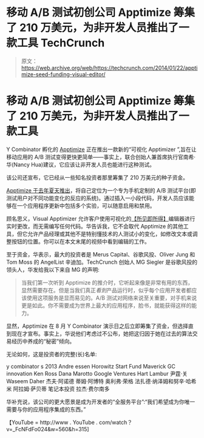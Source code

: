 # 移动 A/B 测试初创公司 Apptimize 筹集了 210 万美元，为非开发人员推出了一款工具 TechCrunch

> 原文：<https://web.archive.org/web/https://techcrunch.com/2014/01/22/apptimize-seed-funding-visual-editor/>

# 移动 A/B 测试初创公司 Apptimize 筹集了 210 万美元，为非开发人员推出了一款工具

Y Combinator 孵化的 [Apptimize](https://web.archive.org/web/20221206203721/http://apptimize.com/) 正在推出一款新的“可视化 Apptimizer ”,旨在让移动应用的 A/B 测试变得更快更简单——事实上，联合创始人兼首席执行官南希·华(Nancy Hua)建议，它应该让非开发人员也能进行这种测试。

该公司还宣布，它已经从一些知名投资者那里筹集了 210 万美元的种子资金。

[Apptimize 于去年夏天推出](https://web.archive.org/web/20221206203721/https://beta.techcrunch.com/2013/07/09/apptimize-brings-reliable-ab-testing-to-native-ios-android-apps/)，将自己定位为一个专为手机定制的 A/B 测试平台(即测试用户对不同功能变化的反应的系统)。通过插入一小段代码，开发人员应该能够在一个应用程序更新中包括多个实验，可以随意启用和禁用。

顾名思义，Visual Apptimizer 允许客户使用可视化的[【所见即所得】](https://web.archive.org/web/20221206203721/http://en.wikipedia.org/wiki/WYSIWYG)编辑器进行实时更改，而无需编写任何代码。华告诉我，它不会取代 Apptimize 的其他工具，但它允许产品经理或其他不是特别懂技术的人测试小的变化，如修改文本或调整按钮的位置。你可以在本文末尾的视频中看到编辑的工作。

至于资金，华表示，最大的投资者是 Merus Capital、谷歌风投、Oliver Jung 和 Tom Moss 的 AngelList 辛迪加。TechCrunch 创始人 MG Siegler 是谷歌风投的领头人，华发给我以下来自 MG 的声明:

> 当我们第一次听到 Apptimize 的推介时，它听起来像是非常有用的东西，显然需要存在。但是当我们真正*看到*产品运行时，似乎每个应用开发者都应该使用这项服务是显而易见的。A/B 测试对网络来说至关重要，对手机来说更是如此。你不需要成为世界上最大的应用程序，脸书，就能获得这样的能力。

显然，Apptimize 在 8 月 Y Combinator 演示日之后立即筹集了资金，但选择直到现在才宣布。事实上，华说他们考虑过不公布，她把这归因于她在过去的算法交易经历中养成的“秘密”倾向。

无论如何，这是投资者的完整(长)名单:

y combinator s 2013
Andre essen Horowitz
Start Fund
Maverick
GC innovation
Ken Ross
Dana Marotto
Google Ventures
Hart Lambur
尹霆·关
Waseem Daher
杰夫·阿诺德
蒂姆·阿博特
奥利弗·荣格
法扎德·纳泽姆和努辛·哈希米
阿拉姆·萨贝蒂
笔记本投资
拉杰·费尔南多

华补充说，该公司的更大愿景是成为开发者的“全服务平台”:“我们希望成为你唯一需要与你的应用程序集成的东西。”

【YouTube = http://www . YouTube . com/watch？v=_FcNFdFo024&w=560&h=315]